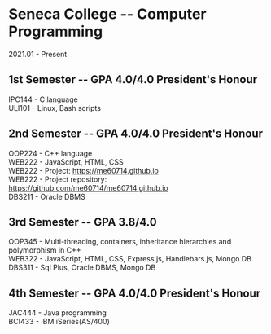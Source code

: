 # Seneca College -- Computer Programming

2021.01 - Present

1st Semester  --  GPA 4.0/4.0 President's Honour  
---------------
IPC144 - C language  
ULI101 - Linux, Bash scripts  


2nd Semester  --  GPA 4.0/4.0 President's Honour  
---------------
OOP224 - C++ language  
WEB222 - JavaScript, HTML, CSS  
WEB222 - Project: https://me60714.github.io  
WEB222 - Project repository: https://github.com/me60714/me60714.github.io  
DBS211 - Oracle DBMS  


3rd Semester  --  GPA 3.8/4.0   
---------------
OOP345 -  Multi-threading, containers, inheritance hierarchies and polymorphism in C++  
WEB322 -  JavaScript, HTML, CSS, Express.js, Handlebars.js, Mongo DB   
DBS311 -  Sql Plus, Oracle DBMS, Mongo DB  


4th Semester  --  GPA 4.0/4.0 President's Honour  
---------------
JAC444 - Java programming  
BCI433 - IBM iSeries(AS/400)  
